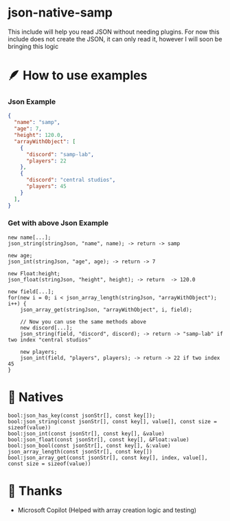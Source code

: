 # json-native-samp
This include will help you read JSON without needing plugins. For now this include does not create the JSON, it can only read it, however I will soon be bringing this logic

# 🪶 How to use examples
### Json Example
```json
{
  "name": "samp",
  "age": 7,
  "height": 120.0,
  "arrayWithObject": [
    {
      "discord": "samp-lab",
      "players": 22
    },
    {
      "discord": "central studios",
      "players": 45  
    }
  ],
}
```

### Get with above Json Example
```pawn
new name[...]; 
json_string(stringJson, "name", name); -> return -> samp

new age;
json_int(stringJson, "age", age); -> return -> 7

new Float:height;
json_float(stringJson, "height", height); -> return  -> 120.0

new field[...];
for(new i = 0; i < json_array_length(stringJson, "arrayWithObject"); i++) {
    json_array_get(stringJson, "arrayWithObject", i, field);

    // Now you can use the same methods above
    new discord[...];
    json_string(field, "discord", discord); -> return -> "samp-lab" if two index "central studios"
  
    new players;
    json_int(field, "players", players); -> return -> 22 if two index 45
}
```

# 🚀 Natives
```pawn
bool:json_has_key(const jsonStr[], const key[]);
bool:json_string(const jsonStr[], const key[], value[], const size = sizeof(value))
bool:json_int(const jsonStr[], const key[], &value)
bool:json_float(const jsonStr[], const key[], &Float:value)
bool:json_bool(const jsonStr[], const key[], &:value)
json_array_length(const jsonStr[], const key[])
bool:json_array_get(const jsonStr[], const key[], index, value[], const size = sizeof(value))
```

# 🤍 Thanks
- Microsoft Copilot (Helped with array creation logic and testing)
